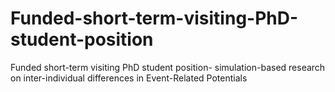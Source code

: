 # Funded-short-term-visiting-PhD-student-position
Funded short-term visiting PhD student position- simulation-based research on inter-individual differences in Event-Related Potentials
